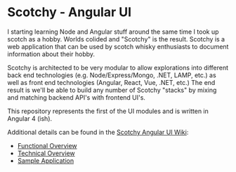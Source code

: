 # Scotchy - Angular UI

I starting learning Node and Angular stuff around the same time I took up scotch as a hobby.  Worlds colided and "Scotchy" is the result.  Scotchy is a web application that can be used by scotch whisky enthusiasts to document information about their hobby.

Scotchy is architected to be very modular to allow explorations into different back end technologies (e.g. Node/Express/Mongo, .NET, LAMP, etc.) as well as front end technologies (Angular, React, Vue, .NET, etc.) The end result is we'll be able to build any number of Scotchy "stacks" by mixing and matching backend API's with frontend UI's.

This repository represents the first of the UI modules and is written in Angular 4 (ish).

Additional details can be found in the [Scotchy Angular UI Wiki](https://github.com/a951racer/Scotchy-Angular-UI/wiki):

* [Functional Overview](https://github.com/a951racer/Scotchy-Angular-UI/wiki/1.--Functional-Overview)
* [Technical Overview](https://github.com/a951racer/Scotchy-Angular-UI/wiki/2.--Technical-Overview)
* [Sample Application](https://github.com/a951racer/Scotchy-Angular-UI/wiki/3.--Sample-Application)

